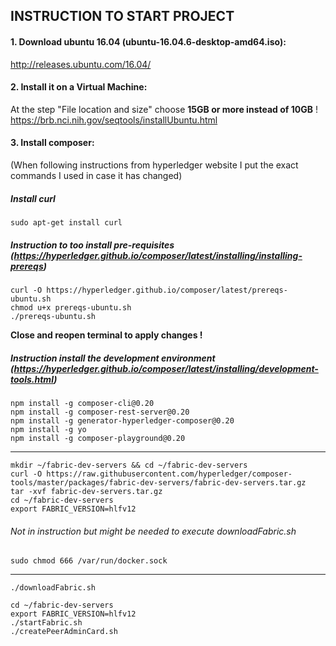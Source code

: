 ## INSTRUCTION TO START PROJECT

#### 1. Download ubuntu 16.04 (ubuntu-16.04.6-desktop-amd64.iso):  

http://releases.ubuntu.com/16.04/ 
  
#### 2. Install it on a Virtual Machine:  

   At the step "File location and size" choose **15GB or more instead of 10GB** !  
https://brb.nci.nih.gov/seqtools/installUbuntu.html

#### 3. Install composer:  

   (When following instructions from hyperledger website I put the exact commands I used in case it has changed) 

##### Install curl

```sudo apt-get install curl```

##### Instruction to too install pre-requisites (https://hyperledger.github.io/composer/latest/installing/installing-prereqs) 
```
curl -O https://hyperledger.github.io/composer/latest/prereqs-ubuntu.sh  
chmod u+x prereqs-ubuntu.sh  
./prereqs-ubuntu.sh  
```
    
**Close and reopen terminal to apply changes !**

##### Instruction install the development environment (https://hyperledger.github.io/composer/latest/installing/development-tools.html) 
```
npm install -g composer-cli@0.20  
npm install -g composer-rest-server@0.20  
npm install -g generator-hyperledger-composer@0.20  
npm install -g yo  
npm install -g composer-playground@0.20
```  
***
```
mkdir ~/fabric-dev-servers && cd ~/fabric-dev-servers  
curl -O https://raw.githubusercontent.com/hyperledger/composer-tools/master/packages/fabric-dev-servers/fabric-dev-servers.tar.gz  
tar -xvf fabric-dev-servers.tar.gz  
cd ~/fabric-dev-servers  
export FABRIC_VERSION=hlfv12  
```      
###### Not in instruction but might be needed to execute downloadFabric.sh
```
sudo chmod 666 /var/run/docker.sock  
```  
___
```
./downloadFabric.sh  
```  
```
cd ~/fabric-dev-servers  
export FABRIC_VERSION=hlfv12  
./startFabric.sh  
./createPeerAdminCard.sh
```
```
